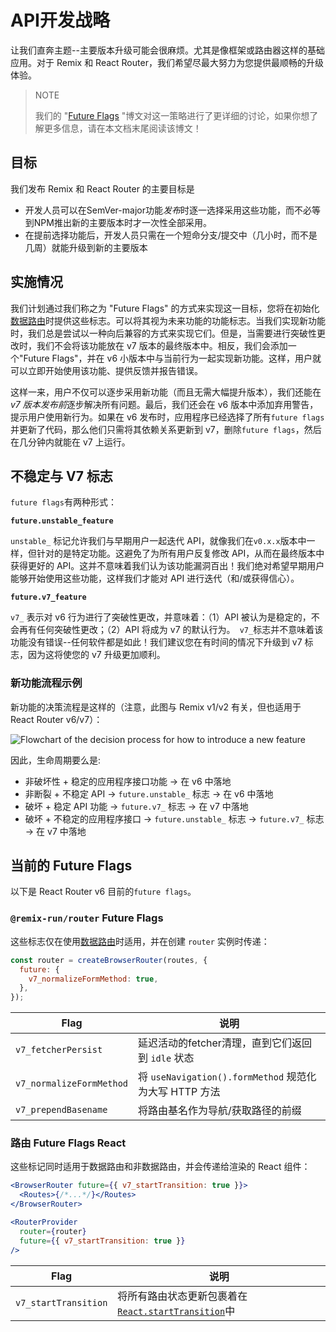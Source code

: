 # API开发战略

让我们直奔主题--主要版本升级可能会很麻烦。尤其是像框架或路由器这样的基础应用。对于 Remix 和 React Router，我们希望尽最大努力为您提供最顺畅的升级体验。

> NOTE
>
> 我们的 "[Future Flags](https://remix.run/blog/future-flags) "博文对这一策略进行了更详细的讨论，如果你想了解更多信息，请在本文档末尾阅读该博文！

## 目标

我们发布 Remix 和 React Router 的主要目标是

- 开发人员可以在SemVer-major功能*发布*时逐一选择采用这些功能，而不必等到NPM推出新的主要版本时才一次性全部采用。
- 在提前选择功能后，开发人员只需在一个短命分支/提交中（几小时，而不是几周）就能升级到新的主要版本

## 实施情况

我们计划通过我们称之为 "Future Flags" 的方式来实现这一目标，您将在初始化[数据路由](https://baimingxuan.github.io/react-router6-doc/routers/picking-a-router)时提供这些标志。可以将其视为未来功能的功能标志。当我们实现新功能时，我们总是尝试以一种向后兼容的方式来实现它们。但是，当需要进行突破性更改时，我们不会将该功能放在 v7 版本的最终版本中。相反，我们会添加一个"Future Flags"，并在 v6 小版本中与当前行为一起实现新功能。这样，用户就可以立即开始使用该功能、提供反馈并报告错误。

这样一来，用户不仅可以逐步采用新功能（而且无需大幅提升版本），我们还能在 *v7 版本发布前*逐步解决所有问题。最后，我们还会在 v6 版本中添加弃用警告，提示用户使用新行为。如果在 v6 发布时，应用程序已经选择了所有`future flags`并更新了代码，那么他们只需将其依赖关系更新到 v7，删除`future flags`，然后在几分钟内就能在 v7 上运行。

## 不稳定与 V7 标志

`future flags`有两种形式：

**`future.unstable_feature`**

`unstable_` 标记允许我们与早期用户一起迭代 API，就像我们在`v0.x.x`版本中一样，但针对的是特定功能。这避免了为所有用户反复修改 API，从而在最终版本中获得更好的 API。这并不意味着我们认为该功能漏洞百出！我们绝对希望早期用户能够开始使用这些功能，这样我们才能对 API 进行迭代（和/或获得信心）。

**`future.v7_feature`**

`v7_` 表示对 v6 行为进行了突破性更改，并意味着：（1）API 被认为是稳定的，不会再有任何突破性更改；（2）API 将成为 v7 的默认行为。` v7_`标志并不意味着该功能没有错误--任何软件都是如此！我们建议您在有时间的情况下升级到 v7 标志，因为这将使您的 v7 升级更加顺利。

### 新功能流程示例

新功能的决策流程是这样的（注意，此图与 Remix v1/v2 有关，但也适用于 React Router v6/v7）：

![Flowchart of the decision process for how to introduce a new feature](https://remix.run/docs-images/feature-flowchart.png)

因此，生命周期要么是:

- 非破坏性 + 稳定的应用程序接口功能 -> 在 v6 中落地
- 非断裂 + 不稳定 API -> `future.unstable_` 标志 -> 在 v6 中落地
- 破坏 + 稳定 API 功能 -> `future.v7_` 标志 -> 在 v7 中落地
- 破坏 + 不稳定的应用程序接口 -> `future.unstable_` 标志 -> `future.v7_` 标志 -> 在 v7 中落地

## 当前的 Future Flags

以下是 React Router v6 目前的`future flags`。

### `@remix-run/router` Future Flags

这些标志仅在使用[数据路由](https://baimingxuan.github.io/react-router6-doc/routers/picking-a-router)时适用，并在创建 `router` 实例时传递：

```jsx
const router = createBrowserRouter(routes, {
  future: {
    v7_normalizeFormMethod: true,
  },
});
```

| Flag                     | 说明                                                   |
| ------------------------ | ------------------------------------------------------ |
| `v7_fetcherPersist`      | 延迟活动的fetcher清理，直到它们返回到 `idle` 状态      |
| `v7_normalizeFormMethod` | 将 `useNavigation().formMethod` 规范化为大写 HTTP 方法 |
| `v7_prependBasename`     | 将路由基名作为导航/获取路径的前缀                      |

### 路由 Future Flags React

这些标记同时适用于数据路由和非数据路由，并会传递给渲染的 React 组件：

```jsx
<BrowserRouter future={{ v7_startTransition: true }}>
  <Routes>{/*...*/}</Routes>
</BrowserRouter>
```

```jsx
<RouterProvider
  router={router}
  future={{ v7_startTransition: true }}
/>
```

| Flag                 | 说明                                                         |
| -------------------- | ------------------------------------------------------------ |
| `v7_startTransition` | 将所有路由状态更新包裹着在[`React.startTransition`](https://react.dev/reference/react/startTransition)中 |